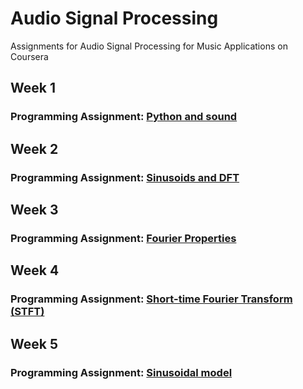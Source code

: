 # Audio Signal Processing
Assignments for Audio Signal Processing for Music Applications on Coursera

## Week 1
### Programming Assignment: [Python and sound](https://github.com/akueisara/audio-signal-processing/tree/quiz/week%201)

## Week 2
### Programming Assignment: [Sinusoids and DFT](https://github.com/akueisara/audio-signal-processing/tree/quiz/week%202)

## Week 3
### Programming Assignment: [Fourier Properties](https://github.com/akueisara/audio-signal-processing/tree/quiz/week%203)

## Week 4
### Programming Assignment: [Short-time Fourier Transform (STFT)](https://github.com/akueisara/audio-signal-processing/tree/quiz/week%204)

## Week 5
### Programming Assignment: [Sinusoidal model](https://github.com/akueisara/audio-signal-processing/tree/quiz/week%205)